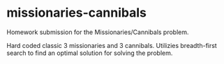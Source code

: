 # missionaries-cannibals
Homework submission for the Missionaries/Cannibals problem.

Hard coded classic 3 missionaries and 3 cannibals. Utilizies breadth-first search to find an optimal solution for solving the problem.
